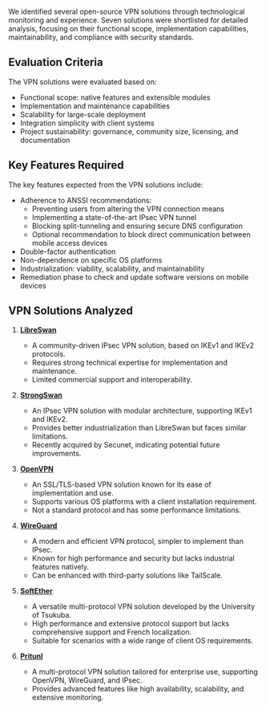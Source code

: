 We identified several open-source VPN solutions through technological monitoring and experience. Seven solutions were shortlisted for detailed analysis, focusing on their functional scope, implementation capabilities, maintainability, and compliance with security standards.

## Evaluation Criteria

The VPN solutions were evaluated based on:

- Functional scope: native features and extensible modules
- Implementation and maintenance capabilities
- Scalability for large-scale deployment
- Integration simplicity with client systems
- Project sustainability: governance, community size, licensing, and documentation

## Key Features Required

The key features expected from the VPN solutions include:

- Adherence to ANSSI recommendations:
  - Preventing users from altering the VPN connection means
  - Implementing a state-of-the-art IPsec VPN tunnel
  - Blocking split-tunneling and ensuring secure DNS configuration
  - Optional recommendation to block direct communication between mobile access devices
- Double-factor authentication
- Non-dependence on specific OS platforms
- Industrialization: viability, scalability, and maintainability
- Remediation phase to check and update software versions on mobile devices

## VPN Solutions Analyzed

1. **[LibreSwan](https://libreswan.org/)**
   - A community-driven IPsec VPN solution, based on IKEv1 and IKEv2 protocols.
   - Requires strong technical expertise for implementation and maintenance.
   - Limited commercial support and interoperability.

2. **[StrongSwan](https://strongswan.org/)**
   - An IPsec VPN solution with modular architecture, supporting IKEv1 and IKEv2.
   - Provides better industrialization than LibreSwan but faces similar limitations.
   - Recently acquired by Secunet, indicating potential future improvements.

3. **[OpenVPN](https://openvpn.net/)**
   - An SSL/TLS-based VPN solution known for its ease of implementation and use.
   - Supports various OS platforms with a client installation requirement.
   - Not a standard protocol and has some performance limitations.

4. **[WireGuard](https://www.wireguard.com/)**
   - A modern and efficient VPN protocol, simpler to implement than IPsec.
   - Known for high performance and security but lacks industrial features natively.
   - Can be enhanced with third-party solutions like TailScale.

5. **[SoftEther](https://www.softether.org/)**
   - A versatile multi-protocol VPN solution developed by the University of Tsukuba.
   - High performance and extensive protocol support but lacks comprehensive support and French localization.
   - Suitable for scenarios with a wide range of client OS requirements.

6. **[Pritunl](https://pritunl.com/)**
   - A multi-protocol VPN solution tailored for enterprise use, supporting OpenVPN, WireGuard, and IPsec.
   - Provides advanced features like high availability, scalability, and extensive monitoring.